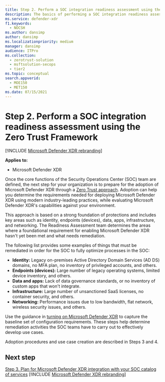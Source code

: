 ```yaml
---
title: Step 2. Perform a SOC integration readiness assessment using the Zero Trust Framework
description: The basics of performing a SOC integration readiness assessment using the Zero Trust Framework when integrating Microsoft Defender XDR into your security operations.
ms.service: defender-xdr
f1.keywords: 
  - NOCSH
ms.author: dansimp
author: dansimp
ms.localizationpriority: medium
manager: dansimp
audience: ITPro
ms.collection: 
  - zerotrust-solution
  - msftsolution-secops
  - tier2
ms.topic: conceptual
search.appverid: 
  - MOE150
  - MET150
ms.date: 07/15/2021
---
```


# Step 2. Perform a SOC integration readiness assessment using the Zero Trust Framework

[!INCLUDE [Microsoft Defender XDR rebranding](../includes/microsoft-defender.md)]

**Applies to:**
- Microsoft Defender XDR

Once the core functions of the Security Operations Center (SOC) team are defined, the next step for your organization is to prepare for the adoption of Microsoft Defender XDR through a [Zero Trust approach](/security/zero-trust/). Adoption can help you determine the requirements needed for deploying Microsoft Defender XDR using modern industry-leading practices, while evaluating Microsoft Defender XDR's capabilities against your environment.

This approach is based on a strong foundation of protections and includes key areas such as identity, endpoints (devices), data, apps, infrastructure, and networking. The Readiness Assessment team determines the areas where a foundational requirement for enabling Microsoft Defender XDR hasn't yet been met and what needs remediation.

The following list provides some examples of things that must be remediated in order for the SOC to fully optimize processes in the SOC:

- **Identity:** Legacy on-premises Active Directory Domain Services (AD DS) domains, no MFA plan, no inventory of privileged accounts, and others.
- **Endpoints (devices):** Large number of legacy operating systems, limited device inventory, and others.
- **Data and apps:**  Lack of data governance standards, or no inventory of custom apps that won't integrate.
- **Infrastructure:** Large number of unsanctioned SaaS licenses, no container security, and others.
- **Networking:** Performance issues due to low bandwidth, flat network, wireless security issues, and others.

Use the guidance in [turning on Microsoft Defender XDR](m365d-enable.md) to capture the baseline set of configuration requirements. These steps help determine remediation activities the SOC teams have to carry out to effectively develop use cases. 

Adoption procedures and use case creation are described in Steps 3 and 4.

## Next step

[Step 3. Plan for Microsoft Defender XDR integration with your SOC catalog of services](integrate-microsoft-365-defender-secops-services.md)
[!INCLUDE [Microsoft Defender XDR rebranding](../../includes/defender-m3d-techcommunity.md)]
